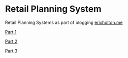 # Retail Planning System
Retail Planning Systems as part of blogging [ericholton.me](http://ericholton.me)

[Part 1](http://ericholton.me/posts/retail-planning-part-1)

[Part 2](http://ericholton.me/posts/retail-planning-part-2)

[Part 3](http://ericholton.me/posts/retail-planning-part-3)